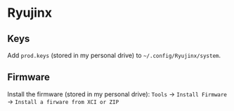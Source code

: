 # Ryujinx

## Keys

Add `prod.keys` (stored in my personal drive) to `~/.config/Ryujinx/system`.

## Firmware

Install the firmware (stored in my personal drive): `Tools` -> `Install Firmware` -> `Install a firware from XCI or ZIP`
